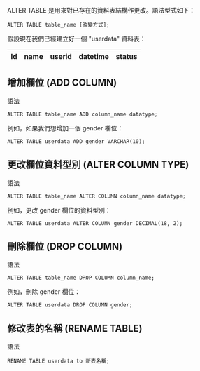 ALTER TABLE 是用來對已存在的資料表結構作更改。語法型式如下：
```PostgreSQL
ALTER TABLE table_name [改變方式];
```
假設現在我們已經建立好一個 "userdata" 資料表：

| Id | name | userid | datetime | status  |
| :----: | :----: | :---- | :---- | :---- |

## 增加欄位 (ADD COLUMN)
語法
```PostgreSQL
ALTER TABLE table_name ADD column_name datatype;
```
例如，如果我們想增加一個 gender 欄位：
```PostgreSQL
ALTER TABLE userdata ADD gender VARCHAR(10);
```

## 更改欄位資料型別 (ALTER COLUMN TYPE)
語法
```PostgreSQL
ALTER TABLE table_name ALTER COLUMN column_name datatype;
```
例如，更改 gender 欄位的資料型別：
```PostgreSQL
ALTER TABLE userdata ALTER COLUMN gender DECIMAL(18, 2);
```

## 刪除欄位 (DROP COLUMN)
語法
```PostgreSQL
ALTER TABLE table_name DROP COLUMN column_name;
```
例如，刪除 gender 欄位：
```PostgreSQL
ALTER TABLE userdata DROP COLUMN gender;
```
## 修改表的名稱 (RENAME TABLE)
語法
```PostgreSQL
RENAME TABLE userdata to 新表名稱;
```
